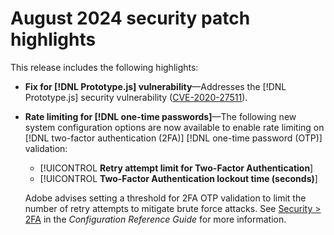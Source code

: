 # August 2024 security patch highlights

This release includes the following highlights:

* **Fix for [!DNL Prototype.js] vulnerability**—Addresses the [!DNL Prototype.js] security vulnerability ([CVE-2020-27511](https://nvd.nist.gov/vuln/detail/CVE-2020-27511)).<!-- AC-11936 -->

* **Rate limiting for [!DNL one-time passwords]**—The following new system configuration options are now available to enable rate limiting on [!DNL two-factor authentication (2FA)] [!DNL one-time password (OTP)] validation:

  * [!UICONTROL **Retry attempt limit for Two-Factor Authentication**]
  * [!UICONTROL **Two-Factor Authentication lockout time (seconds)**]

  Adobe advises setting a threshold for 2FA OTP validation to limit the number of retry attempts to mitigate brute force attacks. See [Security > 2FA](https://experienceleague.adobe.com/en/docs/commerce-admin/config/security/2fa) in the _Configuration Reference Guide_ for more information. <!-- AC-12095 -->
